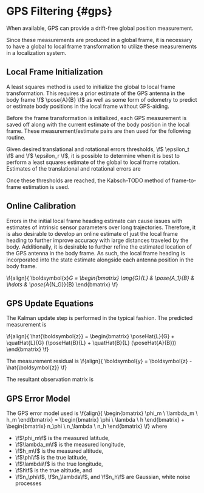 GPS Filtering {#gps}
============

When available, GPS can provide a drift-free global position measurement.

Since these measurements are produced in a global frame, it is necessary to have a global to local frame transformation to utilize these measurements in a localization system.

## Local Frame Initialization
A least squares method is used to initialize the global to local frame transformation. This requires a prior estimate of the GPS antenna in the body frame \f$ \pose{A}{B} \f$ as well as some form of odometry to predict or estimate body positions in the local frame without GPS-aiding.

Before the frame transformation is initialized, each GPS measurement is saved off along with the current estimate of the body position in the local frame. These measurement/estimate pairs are then used for the following routine.

Given desired translational and rotational errors thresholds, \f$ \epsilon_t \f$ and \f$ \epsilon_r \f$, it is possible to determine when it is best to perform a least squares estimate of the global to local frame rotation. Estimates of the translational and rotational errors are

<!-- @TODO: Add threshold equations here -->

Once these thresholds are reached, the Kabsch-TODO method of frame-to-frame estimation is used.

## Online Calibration

Errors in the initial local frame heading estimate can cause issues with estimates of intrinsic sensor parameters over long trajectories. Therefore, it is also desirable to develop an online estimate of just the local frame heading to further improve accuracy with large distances traveled by the body. Additionally, it is desirable to further refine the estimated location of the GPS antenna in the body frame. As such, the local frame heading is incorporated into the state estimate alongside each antenna position in the body frame.

\f{align}{
    \boldsymbol{x}_G = 
    \begin{bmatrix}
        \ang{G}{L} &
        \pose{A_1}{B} &
        \hdots &
        \pose{A_{N_G}}{B}
    \end{bmatrix}
\f}

## GPS Update Equations

The Kalman update step is performed in the typical fashion. The predicted measurement is 

\f{align}{
  \hat{\boldsymbol{z}} = 
  \begin{bmatrix}
    \poseHat{L}{G} + \quatHat{L}{G} (\poseHat{B}{L} + \quatHat{B}{L} (\poseHat{A}{B}))
  \end{bmatrix}
\f}

The measurement residual is 
\f{align}{
  \boldsymbol{y} = \boldsymbol{z} - \hat{\boldsymbol{z}}
\f}

The resultant observation matrix is

<!-- @TODO: Add observation matrix here -->


## GPS Error Model

The GPS error model used is
\f{align}{
    \begin{bmatrix}
        \phi_m \\
        \lambda_m \\
        h_m
    \end{bmatrix} =
    \begin{bmatrix}
        \phi \\
        \lambda \\
        h
    \end{bmatrix} +
    \begin{bmatrix}
        n_\phi \\
        n_\lambda \\
        n_h
    \end{bmatrix}
\f}
where
- \f$\phi_m\f$      is the measured latitude,
- \f$\lambda_m\f$   is the measured longitude,
- \f$h_m\f$         is the measured altitude,
- \f$\phi\f$        is the true latitude,
- \f$\lambda\f$     is the true longitude,
- \f$h\f$           is the true altitude, and
- \f$n_\phi\f$, \f$n_\lambda\f$, and \f$n_h\f$ are Gaussian, white noise processes

<!-- ## TODO: Reference:  -->
